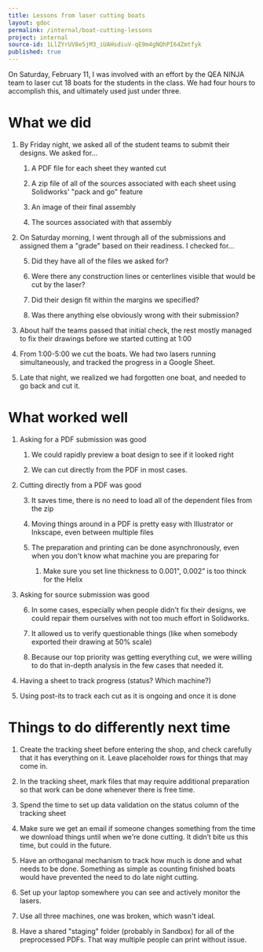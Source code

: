 ```yaml
---
title: Lessons from laser cutting boats
layout: gdoc
permalink: /internal/boat-cutting-lessons
project: internal
source-id: 1LlZYrUV8e5jM3_iUAHsdiuV-qE9m4gNQhPI64Zmtfyk
published: true
---
```

On Saturday, February 11, I was involved with an effort by the QEA NINJA team to laser cut 18 boats for the students in the class. We had four hours to accomplish this, and ultimately used just under three.

# What we did

1. By Friday night, we asked all of the student teams to submit their designs. We asked for...

    1. A PDF file for each sheet they wanted cut

    2. A zip file of all of the sources associated with each sheet using Solidworks' "pack and go" feature

    3. An image of their final assembly

    4. The sources associated with that assembly

2. On Saturday morning, I went through all of the submissions and assigned them a "grade" based on their readiness. I checked for...

    5. Did they have all of the files we asked for?

    6. Were there any construction lines or centerlines visible that would be cut by the laser?

    7. Did their design fit within the margins we specified?

    8. Was there anything else obviously wrong with their submission?

3. About half the teams passed that initial check, the rest mostly managed to fix their drawings before we started cutting at 1:00

4. From 1:00-5:00 we cut the boats. We had two lasers running simultaneously, and tracked the progress in a Google Sheet.

5. Late that night, we realized we had forgotten one boat, and needed to go back and cut it.

# What worked well

1. Asking for a PDF submission was good

    1. We could rapidly preview a boat design to see if it looked right

    2. We can cut directly from the PDF in most cases.

2. Cutting directly from a PDF was good

    3. It saves time, there is no need to load all of the dependent files from the zip

    4. Moving things around in a PDF is pretty easy with Illustrator or Inkscape, even between multiple files

    5. The preparation and printing can be done asynchronously, even when you don't know what machine you are preparing for

        1. Make sure you set line thickness to 0.001", 0.002” is too thinck for the Helix

3. Asking for source submission was good

    6. In some cases, especially when people didn't fix their designs, we could repair them ourselves with not too much effort in Solidworks.

    7. It allowed us to verify questionable things (like when somebody exported their drawing at 50% scale)

    8. Because our top priority was getting everything cut, we were willing to do that in-depth analysis in the few cases that needed it.

4. Having a sheet to track progress (status? Which machine?) 

5. Using post-its to track each cut as it is ongoing and once it is done 

# Things to do differently next time

1. Create the tracking sheet before entering the shop, and check carefully that it has everything on it. Leave placeholder rows for things that may come in.

2. In the tracking sheet, mark files that may require additional preparation so that work can be done whenever there is free time.

3. Spend the time to set up data validation on the status column of the tracking sheet

4. Make sure we get an email if someone changes something from the time we download things until when we're done cutting. It didn’t bite us this time, but could in the future.

5. Have an orthoganal mechanism to track how much is done and what needs to be done. Something as simple as counting finished boats would have prevented the need to do late night cutting.

6. Set up your laptop somewhere you can see and actively monitor the lasers.

7. Use all three machines, one was broken, which wasn't ideal.

8. Have a shared "staging" folder (probably in Sandbox) for all of the preprocessed PDFs. That way multiple people can print without issue.

